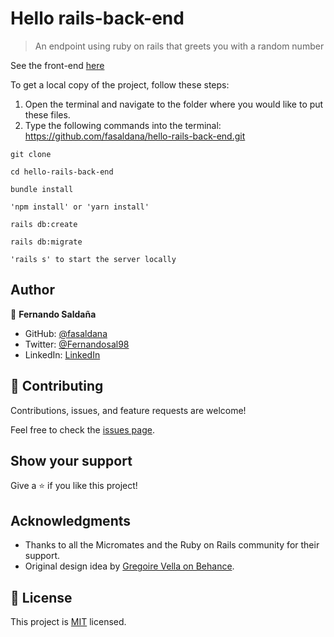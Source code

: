 # Hello rails-back-end
> An endpoint using ruby on rails that greets you with a random number

See the front-end [here](https://github.com/fasaldana/hello-reacr-front-end/pull/1)

To get a local copy of the project, follow these steps: 
1. Open the terminal and navigate to the folder where you would like to put these files.
2. Type the following commands into the terminal: https://github.com/fasaldana/hello-rails-back-end.git
 ```
 git clone 
 ```
 ```
 cd hello-rails-back-end
 ```

```
bundle install
```
```
'npm install' or 'yarn install'
```
```
rails db:create
```
```
rails db:migrate
```

```
'rails s' to start the server locally
```

## Author

👤 **Fernando Saldaña**

- GitHub: [@fasaldana](https://github.com/fasaldana)
- Twitter: [@Fernandosal98](https://twitter.com/Fernandosal98)
- LinkedIn: [LinkedIn](https://www.linkedin.com/in/fernando-saldana-8bbb89228/)

## 🤝 Contributing

Contributions, issues, and feature requests are welcome!

Feel free to check the [issues page](https://github.com/hsztan/Paymintz/issues).

## Show your support

Give a ⭐️ if you like this project!

## Acknowledgments

- Thanks to all the Micromates and the Ruby on Rails community for their support.
- Original design idea by [Gregoire Vella on Behance](https://www.behance.net/gregoirevella).

## 📝 License

This project is [MIT](./LICENSE) licensed.
